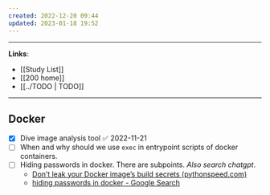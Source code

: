 ```yaml
---
created: 2022-12-20 09:44
updated: 2023-01-18 19:52
---
```

---
**Links**: 
- [[Study List]]
- [[200 home]]
- [[../TODO | TODO]]

---
## Docker 
- [x] Dive image analysis tool ✅ 2022-11-21
- [ ] When and why should we use `exec` in entrypoint scripts of docker containers.
- [ ] Hiding passwords in docker. There are subpoints. *Also search chatgpt*.
	- [Don’t leak your Docker image’s build secrets (pythonspeed.com)](https://pythonspeed.com/articles/docker-build-secrets/)
	- [hiding passwords in docker - Google Search](https://www.google.com/search?q=hiding+passwords+in+docker&sxsrf=AJOqlzWv4EtAtzJ63qjsck-QYxCpuU7uFA:1673932472167&source=lnms&sa=X&ved=2ahUKEwj8mYaz7M38AhVilIkEHciVBigQ_AUoAHoECAoQAg&biw=1440&bih=789&dpr=2)
